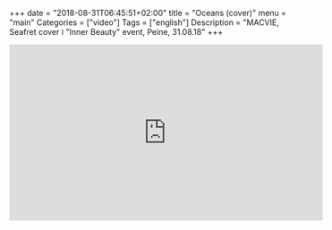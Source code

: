 +++
date = "2018-08-31T06:45:51+02:00"
title = "Oceans (cover)"
menu = "main"
Categories = ["video"]
Tags = ["english"]
Description = "MACVIE, Seafret cover ǀ "Inner Beauty" event, Peine, 31.08.18"
+++


<iframe width="560" height="315" src="https://www.youtube.com/embed/gQGv0rkOR7k?rel=0&amp;showinfo=0" frameborder="0" allow="autoplay; encrypted-media" allowfullscreen></iframe>


